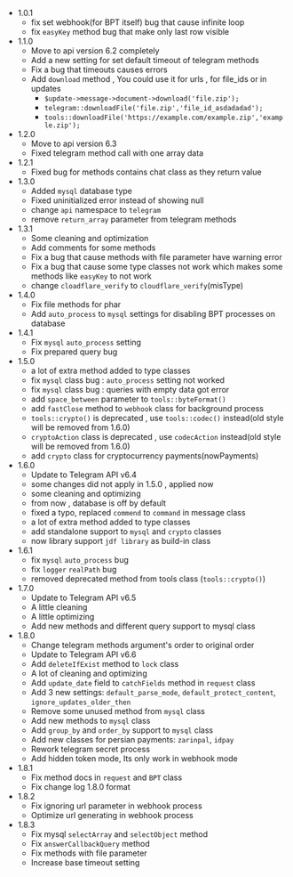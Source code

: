 - 1.0.1
  - fix set webhook(for BPT itself) bug that cause infinite loop
  - fix `easyKey` method bug that make only last row visible
- 1.1.0
  - Move to api version 6.2 completely
  - Add a new setting for set default timeout of telegram methods
  - Fix a bug that timeouts causes errors
  - Add `download` method , You could use it for urls , for file_ids or in updates
     - `$update->message->document->download('file.zip');`
     - `telegram::downloadFile('file.zip','file_id_asdadadad');`
     - `tools::downloadFile('https://example.com/example.zip','example.zip');`
- 1.2.0
  - Move to api version 6.3
  - Fixed telegram method call with one array data
- 1.2.1
  - Fixed bug for methods contains chat class as they return value
- 1.3.0
  - Added `mysql` database type
  - Fixed uninitialized error instead of showing null
  - change `api` namespace to `telegram`
  - remove `return_array` parameter from telegram methods
- 1.3.1
  - Some cleaning and optimization
  - Add comments for some methods
  - Fix a bug that cause methods with file parameter have warning error
  - Fix a bug that cause some type classes not work which makes some methods like `easyKey` to not work
  - change `cloadflare_verify` to `cloudflare_verify`(misType)
- 1.4.0
  - Fix file methods for phar
  - Add `auto_process` to `mysql` settings for disabling BPT processes on database
- 1.4.1
  - Fix `mysql` `auto_process` setting
  - Fix prepared query bug
- 1.5.0
  - a lot of extra method added to type classes
  - fix `mysql` class bug : `auto_process` setting not worked
  - fix `mysql` class bug : queries with empty data got error
  - add `space_between` parameter to `tools::byteFormat()`
  - add `fastClose` method to `webhook` class for background process
  - `tools::crypto()` is deprecated , use `tools::codec()` instead(old style will be removed from 1.6.0)
  - `cryptoAction` class is deprecated , use `codecAction` instead(old style will be removed from 1.6.0)
  - add `crypto` class for cryptocurrency payments(nowPayments)
- 1.6.0
  - Update to Telegram API v6.4
  - some changes did not apply in 1.5.0 , applied now
  - some cleaning and optimizing
  - from now , database is off by default
  - fixed a typo, replaced `commend` to `command` in message class
  - a lot of extra method added to type classes 
  - add standalone support to `mysql` and `crypto` classes
  - now library support `jdf library` as build-in class
- 1.6.1
  - fix `mysql` `auto_process` bug
  - fix `logger` `realPath` bug
  - removed deprecated method from tools class (`tools::crypto()`)
- 1.7.0
  - Update to Telegram API v6.5
  - A little cleaning
  - A little optimizing
  - Add new methods and different query support to mysql class
- 1.8.0
  - Change telegram methods argument's order to original order
  - Update to Telegram API v6.6
  - Add `deleteIfExist` method to `lock` class
  - A lot of cleaning and optimizing
  - Add `update_date` field to `catchFields` method in `request` class
  - Add 3 new settings: `default_parse_mode`, `default_protect_content`, `ignore_updates_older_then`
  - Remove some unused method from `mysql` class
  - Add new methods to `mysql` class
  - Add `group_by` and `order_by` support to `mysql` class
  - Add new classes for persian payments: `zarinpal`, `idpay`
  - Rework telegram secret process
  - Add hidden token mode, Its only work in webhook mode
- 1.8.1
  - Fix method docs in `request` and `BPT` class
  - Fix change log 1.8.0 format
- 1.8.2
  - Fix ignoring url parameter in webhook process
  - Optimize url generating in webhook process
- 1.8.3
  - Fix mysql `selectArray` and `selectObject` method
  - Fix `answerCallbackQuery` method
  - Fix methods with file parameter
  - Increase base timeout setting